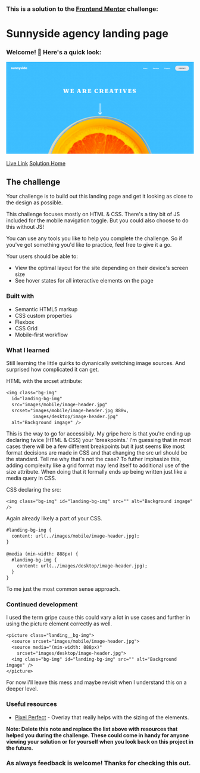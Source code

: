 ### This is a solution to the [Frontend Mentor](https://www.frontendmentor.io/home) challenge:

# Sunnyside agency landing page

### Welcome! 👋 Here's a quick look:

![My solution](./design/FrontendMentorSunnysideagency%20landingpage.png)

[Live Link](https://neenreva.github.io/sunnyside-agency-landing-page-main/) [Solution Home](https://www.frontendmentor.io/challenges/sunnyside-agency-landing-page-7yVs3B6ef/hub/sunnyside-agency-landing-page-Rb9Mhsibh)

## The challenge

Your challenge is to build out this landing page and get it looking as close to the design as possible.

This challenge focuses mostly on HTML & CSS. There's a tiny bit of JS included for the mobile navigation toggle. But you could also choose to do this without JS!

You can use any tools you like to help you complete the challenge. So if you've got something you'd like to practice, feel free to give it a go.

Your users should be able to:

- View the optimal layout for the site depending on their device's screen size
- See hover states for all interactive elements on the page

### Built with

- Semantic HTML5 markup
- CSS custom properties
- Flexbox
- CSS Grid
- Mobile-first workflow

### What I learned

Still learning the little quirks to dynanically switching image sources. And surprised how complicated it can get.

HTML with the srcset attribute: 

```
<img class="bg-img" 
  id="landing-bg-img" 
  src="images/mobile/image-header.jpg" 
  srcset="images/mobile/image-header.jpg 888w, 
          images/desktop/image-header.jpg" 
  alt="Background imgage" />
```

This is the way to go for accessibily. My gripe here is that you're ending up declaring twice (HTML & CSS) your 'breakpoints.' I'm guessing that in most cases there will be a few different breakpoints but it just seems like most format decisions are made in CSS and that changing the src url should be the standard. Tell me why that's not the case? To futher imphasize this, adding complexity like a grid format may lend itself to additional use of the size attribute. When doing that it formally ends up being written just like a media query in CSS.



CSS declaring the src: 

```
<img class="bg-img" id="landing-bg-img" src="" alt="Background imgage" />
```

Again already likely a part of your CSS.

```
#landing-bg-img {
  content: url(../images/mobile/image-header.jpg);
}

@media (min-width: 888px) {
  #landing-bg-img {
    content: url(../images/desktop/image-header.jpg);
  }
}
```

To me just the most common sense approach.

### Continued development

I used the term gripe cause this could vary a lot in use cases and further in using the picture element correctly as well.

```
<picture class="landing__bg-img">
  <source srcset="images/mobile/image-header.jpg">
  <source media="(min-width: 888px)"
    srcset="images/desktop/image-header.jpg">
  <img class="bg-img" id="landing-bg-img" src="" alt="Background imgage" />
</picture>
```

For now i'll leave this mess and maybe revisit when I understand this on a deeper level.

### Useful resources

- [Pixel Perfect](https://www.welldonecode.com/perfectpixel/) - Overlay that really helps with the sizing of the elements.

**Note: Delete this note and replace the list above with resources that helped you during the challenge. These could come in handy for anyone viewing your solution or for yourself when you look back on this project in the future.**

### As always feedback is welcome! Thanks for checking this out.
